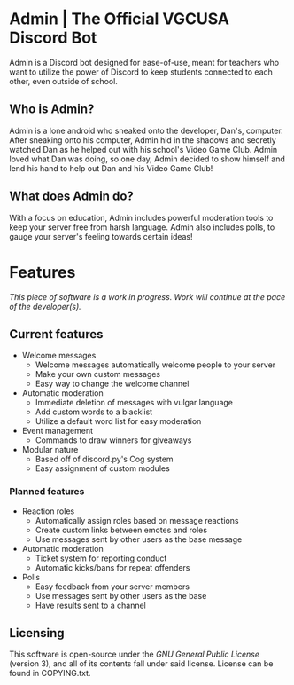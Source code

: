 # Admin | The Official VGCUSA Discord Bot

Admin is a Discord bot designed for ease-of-use, meant for teachers who want to utilize the power of Discord to keep students connected to each other, even outside of school.

## Who is Admin?

Admin is a lone android who sneaked onto the developer, Dan's, computer. After sneaking onto his computer, Admin hid in
 the shadows and secretly watched Dan as he helped out with his school's Video Game Club. Admin loved what Dan was doing, so one day, Admin decided to show himself and lend his hand to help out Dan and his Video Game Club!

## What does Admin do?

With a focus on education, Admin includes powerful moderation tools to keep your server free from harsh language. Admin also includes polls, to gauge your server's feeling towards certain ideas!

# Features

*This piece of software is a work in progress. Work will continue at the pace of the developer(s).*

## Current features

- Welcome messages
    - Welcome messages automatically welcome people to your server
    - Make your own custom messages
    - Easy way to change the welcome channel
- Automatic moderation
    - Immediate deletion of messages with vulgar language
    - Add custom words to a blacklist
    - Utilize a default word list for easy moderation
- Event management
    - Commands to draw winners for giveaways
- Modular nature
    - Based off of discord.py's Cog system
    - Easy assignment of custom modules

### Planned features

- Reaction roles
    - Automatically assign roles based on message reactions
    - Create custom links between emotes and roles
    - Use messages sent by other users as the base message
- Automatic moderation
    - Ticket system for reporting conduct
    - Automatic kicks/bans for repeat offenders
- Polls
    - Easy feedback from your server members
    - Use messages sent by other users as the base
    - Have results sent to a channel
    
## Licensing

This software is open-source under the *GNU General Public License* (version 3), and all of its contents fall under said license. License can be found in COPYING.txt.